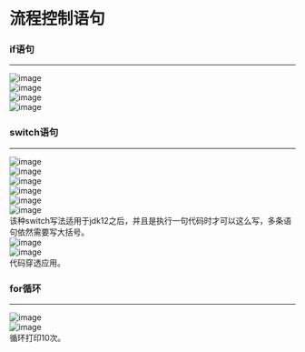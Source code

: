 # 流程控制语句
### if语句 
***  
![image](https://user-images.githubusercontent.com/96570699/199902823-3ebb765a-e565-4f9d-8932-5727c1fa28dd.png)  
![image](https://user-images.githubusercontent.com/96570699/199904968-0f03606b-a479-4e7a-8713-0de4b72ab54a.png)  
![image](https://user-images.githubusercontent.com/96570699/199909774-40cad00a-3211-4ddd-a969-22a5b9ee92fa.png)  
![image](https://user-images.githubusercontent.com/96570699/199909862-ab5b5ec5-9d21-4ef8-bb88-a18194ba1304.png)  


### switch语句
***  
![image](https://user-images.githubusercontent.com/96570699/199919781-1f5955c1-50ce-4884-b990-15f76fddd846.png)  
![image](https://user-images.githubusercontent.com/96570699/199920313-7918d2dc-54cb-4576-839d-ffa5297854d8.png)  
![image](https://user-images.githubusercontent.com/96570699/199920463-ef966cb6-bb3c-4639-b64f-4be91af39859.png)  
![image](https://user-images.githubusercontent.com/96570699/199923037-1feea5cb-fbb9-453e-9da7-cb740115d992.png)  
![image](https://user-images.githubusercontent.com/96570699/199924819-fd812e5a-ceb0-456c-8c12-3ff1490a4961.png)  
![image](https://user-images.githubusercontent.com/96570699/199926437-5b417f72-c285-4fd0-b968-6aa7caa9ef4b.png)  
该种switch写法适用于jdk12之后，并且是执行一句代码时才可以这么写，多条语句依然需要写大括号。  
![image](https://user-images.githubusercontent.com/96570699/199927720-f27d00e3-c492-4678-816d-604144f300b0.png)  
![image](https://user-images.githubusercontent.com/96570699/199928079-70b9a8fb-2e0e-4ca1-a756-60fb516dec74.png)  
代码穿透应用。  


### for循环
***  
![image](https://user-images.githubusercontent.com/96570699/199931358-c73d0deb-78be-4324-a170-4a1aaf51f0a1.png)  
![image](https://user-images.githubusercontent.com/96570699/199931641-ac53688f-6027-4220-b62e-7e8395af78e5.png)  
循环打印10次。  

